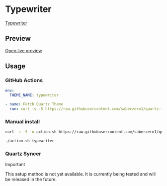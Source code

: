 # Typewriter

[Typewriter](https://github.com/crashmoney)

## Preview

[Open live preview](https://quartz-themes.github.io/typewriter/)

## Usage

### GitHub Actions

```yaml
env:
  THEME_NAME: typewriter
```

```yaml
- name: Fetch Quartz Theme
  run: curl -s -S https://raw.githubusercontent.com/saberzero1/quartz-themes/master/action.sh | bash -s -- $THEME_NAME
```

### Manual install

```bash
curl -s -S -o action.sh https://raw.githubusercontent.com/saberzero1/quartz-themes/master/action.sh

./action.sh typewriter
```

### Quartz Syncer

> [!IMPORTANT]
> This setup method is not yet available. It is currently being tested and will be released in the future.
